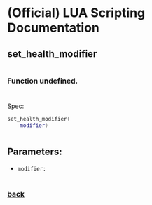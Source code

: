 
# (Official) LUA Scripting Documentation

## set_health_modifier
#
### Function undefined.
#
Spec:
```lua
set_health_modifier(
	modifier)
```
#
## Parameters:
- `modifier:` 
#  

### [back](../other)
